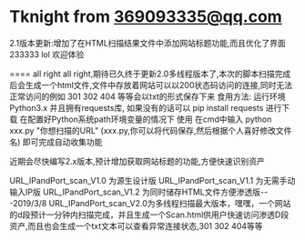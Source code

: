 # Tknight from 369093335@qq.com
2.1版本更新:增加了在HTML扫描结果文件中添加网站标题功能,而且优化了界面 233333 lol  欢迎体验

====
all right all right,期待已久终于更新2.0多线程版本了,本次的脚本扫描完成后会生成一个html文件,文件中存放着网站可以以200状态码访问的连接,同时无法正常访问的例如 301  302  404 等等会以txt的形式保存下来
食用方法:
  运行环境 Python3.x   并且拥有requests库, 如果没有的话可以 pip install requests 进行下载
  在配置好Python系统path环境变量的情况下 使用 在cmd中输入 python xxx.py "你想扫描的URL"    (xxx.py,你可以将代码保存,然后根据个人喜好修改文件名)
  即可完成自动收集功能

近期会尽快编写2.x版本,预计增加获取网站标题的功能,方便快速识别资产

URL_IPandPort_scan_V1.0 为源生设计版
URL_IPandPort_scan_V1.1 为无需手动输入IP版
URL_IPandPort_scan_V1.2 为同时储存HTML文件方便渗透版---2019/3/8
URL_IPandPort_scan_V2.0为多线程扫描最大版本，嘿嘿，一个网站的d段预计一分钟内扫描完成，并且生成一个Scan.html供用户快速访问渗透D段资产,而且也会生成一个txt文本可以查看异常连接状态,301 302 404等等 
